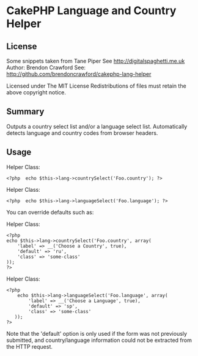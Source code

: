 CakePHP Language and Country Helper
===================================

License
-------

Some snippets taken from Tane Piper See http://digitalspaghetti.me.uk
Author: Brendon Crawford
See: http://github.com/brendoncrawford/cakephp-lang-helper

Licensed under The MIT License
Redistributions of files must retain the above copyright notice.

Summary
-------

Outputs a country select list and/or a language select list. Automatically
detects language and country codes from browser headers.

Usage
-----

Helper Class:

    <?php  echo $this->lang->countrySelect('Foo.country'); ?>

Helper Class:

    <?php  echo $this->lang->languageSelect('Foo.language'); ?>

You can override defaults such as:

Helper Class:

    <?php 
    echo $this->lang->countrySelect('Foo.country', array(
        'label' => __('Choose a Country', true),
        'default' => 'ru',
        'class' => 'some-class'
    ));
    ?>

Helper Class:

    <?php 
        echo $this->lang->languageSelect('Foo.language', array(
            'label' => __('Choose a Language', true),
            'default' => 'sp',
            'class' => 'some-class'
       ));
    ?>

Note that the 'default' option is only used if the form was not previously
submitted, and country/language information could not be extracted from
the HTTP request.
